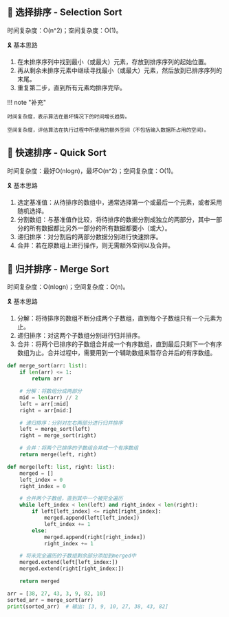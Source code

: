 ## 📌 选择排序 - Selection Sort

时间复杂度：O(n^2)；空间复杂度：O(1)。

🎗 基本思路

1. 在未排序序列中找到最小（或最大）元素，存放到排序序列的起始位置。
2. 再从剩余未排序元素中继续寻找最小（或最大）元素，然后放到已排序序列的末尾。
3. 重复第二步，直到所有元素均排序完毕。

!!! note "补充"

    时间复杂度，表示算法在最坏情况下的时间增长趋势。

    空间复杂度，评估算法在执行过程中所使用的额外空间（不包括输入数据所占用的空间）。

## 📌 快速排序 - Quick Sort

时间复杂度：最好O(nlogn)，最坏O(n^2)；空间复杂度：O(1)。

🎗 基本思路

1. 选定基准值：从待排序的数组中，通常选择第一个或最后一个元素，或者采用随机选择。
2. 分割数组：与基准值作比较，将待排序的数据分割成独立的两部分，其中一部分的所有数据都比另外一部分的所有数据都要小（或大）。
3. 递归排序：对分割后的两部分数据分别进行快速排序。
4. 合并：若在原数组上进行操作，则无需额外空间以及合并。

## 📌 归并排序 - Merge Sort

时间复杂度：O(nlogn)；空间复杂度：O(n)。

🎗 基本思路

1. 分解：将待排序的数组不断分成两个子数组，直到每个子数组只有一个元素为止。
2. 递归排序：对这两个子数组分别进行归并排序。
3. 合并：将两个已排序的子数组合并成一个有序数组，直到最后只剩下一个有序数组为止。合并过程中，需要用到一个辅助数组来暂存合并后的有序数组。

```python
def merge_sort(arr: list):
    if len(arr) <= 1:
        return arr

    # 分解：将数组分成两部分
    mid = len(arr) // 2
    left = arr[:mid]
    right = arr[mid:]

    # 递归排序：分别对左右两部分进行归并排序
    left = merge_sort(left)
    right = merge_sort(right)

    # 合并：将两个已排序的子数组合并成一个有序数组
    return merge(left, right)

def merge(left: list, right: list):
    merged = []
    left_index = 0
    right_index = 0

    # 合并两个子数组，直到其中一个被完全遍历
    while left_index < len(left) and right_index < len(right):
        if left[left_index] <= right[right_index]:
            merged.append(left[left_index])
            left_index += 1
        else:
            merged.append(right[right_index])
            right_index += 1

    # 将未完全遍历的子数组剩余部分添加到merged中
    merged.extend(left[left_index:])
    merged.extend(right[right_index:])

    return merged

arr = [38, 27, 43, 3, 9, 82, 10]
sorted_arr = merge_sort(arr)
print(sorted_arr)  # 输出: [3, 9, 10, 27, 38, 43, 82]

```